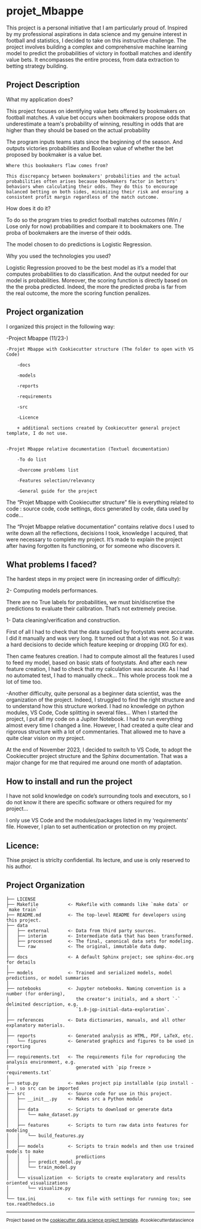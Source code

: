 projet_Mbappe
==============================

This project is a personal initiative that I am particularly proud of. Inspired by my professional aspirations in data science and my genuine interest in football and statistics, I decided to take on this instructive challenge. The project involves building a complex and comprehensive machine learning model to predict the probabilities of victory in football matches and identify value bets. It encompasses the entire process, from data extraction to betting strategy building.
 
Project Description
-------------------

What my application does?

This project focuses on identifying value bets offered by bookmakers on football matches. A value bet occurs when bookmakers propose odds that underestimate a team's probability of winning, resulting in odds that are higher than they should be based on the actual probability

The program inputs teams stats since the beginning of the season. And outputs victories probabilities and Boolean value of whether the bet proposed by bookmaker is a value bet.

    Where this bookmakers flaw comes from?

    This discrepancy between bookmakers' probabilities and the actual probabilities often arises because bookmakers factor in bettors' behaviors when calculating their odds. They do this to encourage balanced betting on both sides, minimizing their risk and ensuring a consistent profit margin regardless of the match outcome.
 

How does it do it?

To do so the program tries to predict football matches outcomes (Win / Lose only for now)  probabilities and compare it to bookmakers one. The proba of bookmakers are the inverse of their odds.

The model chosen to do predictions is Logistic Regression. 


Why you used the technologies you used?

Logistic Regression prooved to be the best model as it’s a model that computes probabilities to do classification. And the output needed for our model is probabilities. Moreover, the scoring function is directly based on the the proba predicted. Indeed, the more the predicted proba is far from the real outcome, the more the scoring function penalizes.

 

Project organization
--------------------
I organized this project in the following way:

 

-Project Mbappe (11/23-)

    -Projet Mbappe with Cookiecutter structure (The folder to open with VS Code)

        -docs

        -models

        -reports

        -requirements

        -src

        -Licence

        + additional sections created by Cookiecutter general project template, I do not use.

                
    -Projet Mbappe relative documentation (Textuel documentation)

        -To do list

        -Overcome problems list

        -Features selection/relevancy

        -General guide for the project

 

The “Projet Mbappe with Cookiecutter structure” file is everything related to code : source code, code settings, docs generated by code, data used by code…


The “Projet Mbappe relative documentation” contains relative docs I used to write down all the reflections, decisions I took, knowledge I acquired, that were necessary to complete my project. It’s made to explain the project after having forgotten its functioning, or for someone who discovers it.

 

 

What problems I faced?
----------------------

The hardest steps in my project were (in increasing order of difficulty):

2- Computing models performances.

There are no True labels for probabilities, we must bin/discretise the predictions to evaluate their calibration. That’s not extremely precise.

1- Data cleaning/verification and construction.

First of all I had to check that the data supplied by footystats were accurate. I did it manually and was very long. It turned out that a lot was not. So it was a hard decisions to decide which feature keeping or dropping (XG for ex).

Then came features creation. I had to compute almost all the features I used to feed my model, based on basic stats of footystats. And after each new feature creation, I had to check that my calculation was accurate. As I had no automated test, I had to manually check… This whole process took me a lot of time too.


-Another difficulty, quite personal as a beginner data scientist, was the organization of the project. Indeed, I struggled to find the right structure and to understand how this structure worked. I had no knowledge on python modules, VS Code, Code splitting in several files… When I started the project, I put all my code on a Jupiter Notebook. I had to run everything almost every time I changed a line. However, I had created a quite clear and rigorous structure with a lot of commentaries. That allowed me to have a quite clear vision on my project.

At the end of November 2023, I decided to switch to VS Code, to adopt the Cookiecutter project structure and the Sphinx documentation. That was a major change for me that required me around one month of adaptation.

 

How to install and run the project
----------------------------------
I have not solid knowledge on code’s surrounding tools and executors, so I do not know it there are specific software or others required for my project…

I only use VS Code and the modules/packages listed in my ‘requirements’ file. However, I plan to set authentication or protection on my project.

 

Licence:
--------
Thise project is striclty confidential. Its lecture, and use is only reserved to his author.



Project Organization
------------

    ├── LICENSE
    ├── Makefile           <- Makefile with commands like `make data` or `make train`
    ├── README.md          <- The top-level README for developers using this project.
    ├── data
    │   ├── external       <- Data from third party sources.
    │   ├── interim        <- Intermediate data that has been transformed.
    │   ├── processed      <- The final, canonical data sets for modeling.
    │   └── raw            <- The original, immutable data dump.
    │
    ├── docs               <- A default Sphinx project; see sphinx-doc.org for details
    │
    ├── models             <- Trained and serialized models, model predictions, or model summaries
    │
    ├── notebooks          <- Jupyter notebooks. Naming convention is a number (for ordering),
    │                         the creator's initials, and a short `-` delimited description, e.g.
    │                         `1.0-jqp-initial-data-exploration`.
    │
    ├── references         <- Data dictionaries, manuals, and all other explanatory materials.
    │
    ├── reports            <- Generated analysis as HTML, PDF, LaTeX, etc.
    │   └── figures        <- Generated graphics and figures to be used in reporting
    │
    ├── requirements.txt   <- The requirements file for reproducing the analysis environment, e.g.
    │                         generated with `pip freeze > requirements.txt`
    │
    ├── setup.py           <- makes project pip installable (pip install -e .) so src can be imported
    ├── src                <- Source code for use in this project.
    │   ├── __init__.py    <- Makes src a Python module
    │   │
    │   ├── data           <- Scripts to download or generate data
    │   │   └── make_dataset.py
    │   │
    │   ├── features       <- Scripts to turn raw data into features for modeling
    │   │   └── build_features.py
    │   │
    │   ├── models         <- Scripts to train models and then use trained models to make
    │   │   │                 predictions
    │   │   ├── predict_model.py
    │   │   └── train_model.py
    │   │
    │   └── visualization  <- Scripts to create exploratory and results oriented visualizations
    │       └── visualize.py
    │
    └── tox.ini            <- tox file with settings for running tox; see tox.readthedocs.io


--------

<p><small>Project based on the <a target="_blank" href="https://drivendata.github.io/cookiecutter-data-science/">cookiecutter data science project template</a>. #cookiecutterdatascience</small></p>
